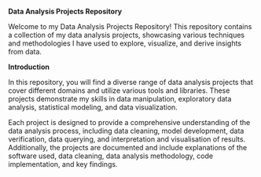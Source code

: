 **Data Analysis Projects Repository**

Welcome to my Data Analysis Projects Repository! This repository contains a collection of my data analysis projects, showcasing various techniques and methodologies I have used to explore, visualize, and derive insights from data.

**Introduction**

In this repository, you will find a diverse range of data analysis projects that cover different domains and utilize various tools and libraries. These projects demonstrate my skills in data manipulation, exploratory data analysis, statistical modeling, and data visualization.

Each project is designed to provide a comprehensive understanding of the data analysis process, including data cleaning, model development, data verification, data querying, and interpretation and visualisation of results. Additionally, the projects are documented and include explanations of the software used, data cleaning, data analysis methodology, code implementation, and key findings.

